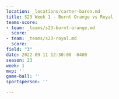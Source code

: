 ```yaml
---
location: _locations/carter-baron.md
title: S23 Week 1 - Burnt Orange vs Royal
teams-score:
- team: _teams/s23-burnt-orange.md
  score: 
- team: _teams/s23-royal.md
  score: 
field: "3"
date: 2022-09-11 12:30:00 -0400
season: 23
week: 1
mvp: ''
game-ball: ''
sportsperson: ''

---
```

